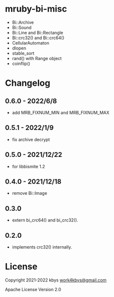 # mruby-bi-misc

- Bi::Archive
- Bi::Sound
- Bi::Line and Bi::Rectangle
- Bi::crc32() and Bi::crc64()
- CellularAutomaton
- dlopen
- stable_sort
- rand() with Range object
- coinflip()

# Changelog
## 0.6.0 - 2022/6/8
- add MRB_FIXNUM_MIN and MRB_FIXNUM_MAX
## 0.5.1 - 2022/1/9
- fix archive decrypt
## 0.5.0 - 2021/12/22
- for libbismite 1.2
## 0.4.0 - 2021/12/18
- remove Bi::Image
## 0.3.0
- extern bi_crc64() and bi_crc32().
## 0.2.0
- implements crc32() internally.

# License

Copyright 2021-2022 kbys <work4kbys@gmail.com>

Apache License Version 2.0
